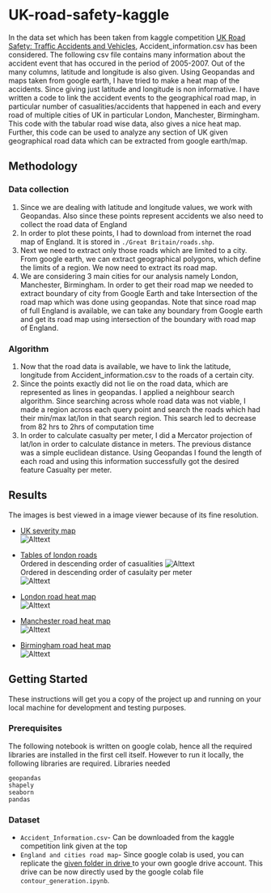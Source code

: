 # UK-road-safety-kaggle
In the data set which has been taken from kaggle competition [UK Road Safety: Traffic Accidents and Vehicles](https://www.kaggle.com/tsiaras/uk-road-safety-accidents-and-vehicles), Accident_information.csv has been considered. The following csv file contains many information about the accident event that has occured in the period of 2005-2007. Out of the many columns, latitude and longitude is also given. Using Geopandas and maps taken from google earth, I have tried to make a heat map of the accidents. Since giving just latitude and longitude is non informative. I have written a code to link the accident events to the geographical road map, in particular number of casualities/accidents that happened in each and every road of multiple cities of UK in particular London, Manchester, Birmingham. This code with the tabular road wise data, also gives a nice heat map. Further, this code can be used to analyze any section of UK given geographical road data which can be extracted from google earth/map.
## Methodology
### Data collection
1. Since we are dealing with latitude and longitude values, we work with Geopandas. Also since these points represent accidents we also need to collect the road data of England
2. In order to plot these points, I had to download from internet the road map of England. It is stored in `./Great Britain/roads.shp`.
3. Next we need to extract only those roads which are limited to a city. From google earth, we can extract geographical polygons, which define the limits of a region. We now need to extract its road map.
4. We are considering 3 main cities for our analysis namely London, Manchester, Birmingham. In order to get their road map we needed to extract boundary of city from Google Earth and take Intersection of the road map which was done using geopandas. Note that since road map of full England is available, we can take any boundary from Google earth and get its road map using intersection of the boundary with road map of England.

### Algorithm
1. Now that the road data is available, we have to link the latitude, longitude from Accident_information.csv to the roads of a certain city. 
2. Since the points exactly did not lie on the road data, which are represented as lines in geopandas. I applied a neighbour search algorithm. Since searching across whole road data was not viable, I made a region across each query point and search the roads which had their min/max lat/lon in that search region. This search led to decrease from 82 hrs to 2hrs of computation time
3. In order to calculate casualty per meter, I did a Mercator projection of lat/lon in order to calculate distance in meters. The previous distance was a simple euclidean distance.  Using Geopandas I found the length of each road and using this information successfully got the desired feature Casualty per meter.


## Results
The images is best viewed in a image viewer because of its fine resolution.
- <ins>UK severity map</ins>   
![Alttext](https://github.com/Vishwesh4/UK-road-safety-kaggle/master/Images/UK_severity.png)  

- <ins>Tables of london roads</ins>  
Ordered in descending order of casualities 
![Alttext](https://github.com/Vishwesh4/UK-road-safety-kaggle/master/Images/Table1.png)   
Ordered in descending order of casulaity per meter    
![Alttext](https://github.com/Vishwesh4/UK-road-safety-kaggle/master/Images/Table2.png)    

- <ins>London road heat map</ins>  
![Alttext](https://github.com/Vishwesh4/UK-road-safety-kaggle/master/Images/london_road.png) 

- <ins>Manchester road heat map</ins>  
![Alttext](https://github.com/Vishwesh4/UK-road-safety-kaggle/master/Images/manchester_road.png) 

- <ins>Birmingham road heat map</ins>  
![Alttext](https://github.com/Vishwesh4/UK-road-safety-kaggle/master/Images/Birmingham_roads.png)  

## Getting Started
These instructions will get you a copy of the project up and running on your local machine for development and testing purposes.

### Prerequisites
The following notebook is written on google colab, hence all the required libraries are installed in the first cell itself. However to run it locally, the following libraries are required.
Libraries needed

```
geopandas
shapely
seaborn
pandas
```
### Dataset
* `Accident_Information.csv`- Can be downloaded from the kaggle competition link given at the top
* `England and cities road map`- Since google colab is used, you can replicate the [given folder in drive ](https://drive.google.com/drive/folders/1v9lg_PbJVALelHHF5OYZ3cVTixlKVdj2?usp=sharing) to your own google drive account. This drive can be now directly used by the google colab file `contour_generation.ipynb`.